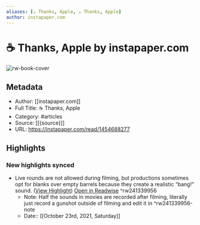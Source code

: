 ```yaml
---
aliases: [☕️ Thanks, Apple, ☕️ Thanks, Apple]
author: instapaper.com
---
```

# ☕️ Thanks, Apple by instapaper.com

![rw-book-cover](https://readwise-assets.s3.amazonaws.com/static/images/article3.5c705a01b476.png)

## Metadata
- Author: [[instapaper.com]]
- Full Title: ☕️ Thanks, Apple
- Category: #articles
- Source: [[{source}]]
- URL: https://instapaper.com/read/1454688277

## Highlights
### New highlights synced
- Live rounds are not allowed during filming, but productions sometimes opt for blanks over empty barrels because they create a realistic “bang!” sound. ([View Highlight](https://instapaper.com/read/1454688277/17800721)) [Open in Readwise](https://readwise.io/open/241339956) ^rw241339956
    - Note: Half the sounds in movies are recorded after filming, literally just record a gunshot outside of filming and edit it in ^rw241339956-note
    - Date:: [[October 23rd, 2021, Saturday]]
